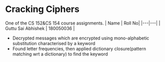 # Cracking Ciphers
One of the CS 152&CS 154 course assignments.
| Name | Roll No|
|---|---|
| Guttu Sai Abhishek        | 180050036 |
* Decrypted messages which are encrypted using mono-alphabetic substitution characterised by a keyword
* Found letter frequencies, then applied dictionary closure(pattern matching wrt a dictionary) to find the keyword  

